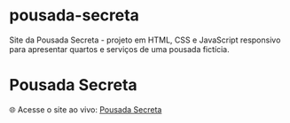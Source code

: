 # pousada-secreta
Site da Pousada Secreta - projeto em HTML, CSS e JavaScript responsivo para apresentar quartos e serviços de uma pousada fictícia.
# Pousada Secreta

🌐 Acesse o site ao vivo: [Pousada Secreta](https://fernandors99.github.io/pousada-secreta/)
